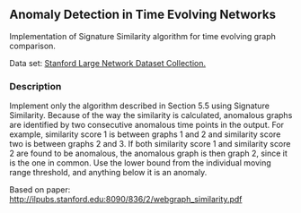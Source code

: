 ##  Anomaly Detection in Time Evolving Networks

Implementation of Signature Similarity algorithm for time evolving graph comparison.

Data set: [Stanford Large Network Dataset Collection.](http://snap.stanford.edu/data/)

### Description

Implement only the algorithm described in Section 5.5 using Signature Similarity. Because of the way the similarity is calculated, anomalous graphs are identified by two consecutive anomalous time points in the output. For example, similarity score 1 is between graphs 1 and 2 and similarity score two is between graphs 2 and 3. If both similarity score 1 and similarity score 2 are found to be anomalous, the anomalous graph is then graph 2, since it is the one in common. Use the lower bound from the individual moving range threshold, and anything below it is an anomaly.

Based on paper: http://ilpubs.stanford.edu:8090/836/2/webgraph_similarity.pdf